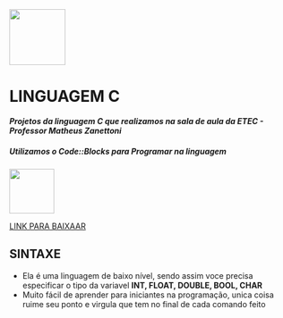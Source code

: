 
<img src="https://upload.wikimedia.org/wikipedia/commons/thumb/1/18/C_Programming_Language.svg/1200px-C_Programming_Language.svg.png" width="100px">

# LINGUAGEM C
_**Projetos da linguagem C que realizamos na sala de aula da ETEC - Professor Matheus Zanettoni**_
 <h5> Utilizamos o Code::Blocks para Programar na linguagem</h5> <img src="https://images-wixmp-ed30a86b8c4ca887773594c2.wixmp.com/i/feaf74a2-da81-42f2-9c50-37686d02557a/d73n2y9-fc7e0a66-1dd8-42d2-9aba-29a33990067b.png" width="80px">

[LINK PARA BAIXAAR](https://sourceforge.net/projects/codeblocks/files/Binaries/20.03/Windows/codeblocks-20.03mingw-setup.exe/download)

## SINTAXE
- Ela é uma linguagem de baixo nível, sendo assim voce precisa especificar o tipo da variavel **INT, FLOAT, DOUBLE, BOOL, CHAR**
- Muito fácil de aprender para iniciantes na programação, unica coisa ruime seu ponto e virgula que tem no final de cada comando feito

